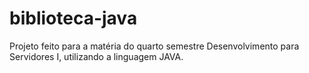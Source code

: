 # biblioteca-java
Projeto feito para a matéria do quarto semestre Desenvolvimento para Servidores I, utilizando a linguagem JAVA. 
